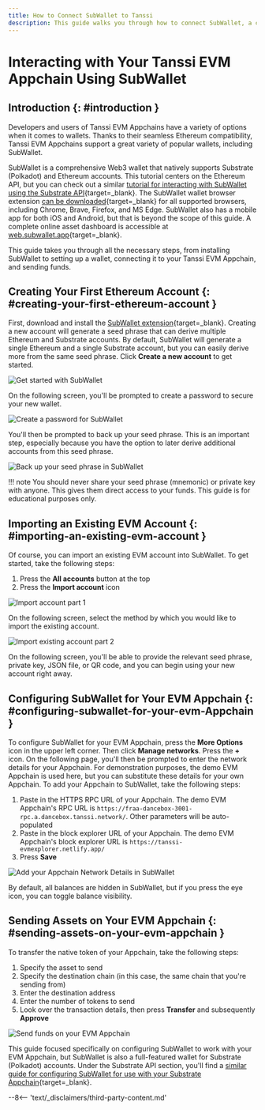 ```yaml
---
title: How to Connect SubWallet to Tanssi
description: This guide walks you through how to connect SubWallet, a comprehensive Polkadot, Substrate, and Ethereum wallet, to your Tanssi EVM Appchain. 
---
```


# Interacting with Your Tanssi EVM Appchain Using SubWallet

## Introduction {: #introduction }

Developers and users of Tanssi EVM Appchains have a variety of options when it comes to wallets. Thanks to their seamless Ethereum compatibility, Tanssi EVM Appchains support a great variety of popular wallets, including SubWallet.

SubWallet is a comprehensive Web3 wallet that natively supports Substrate (Polkadot) and Ethereum accounts. This tutorial centers on the Ethereum API, but you can check out a similar [tutorial for interacting with SubWallet using the Substrate API](/builders/interact/substrate-api/wallets/subwallet){target=\_blank}. The SubWallet wallet browser extension [can be downloaded](https://www.subwallet.app/download.html){target=\_blank} for all supported browsers, including Chrome, Brave, Firefox, and MS Edge. SubWallet also has a mobile app for both iOS and Android, but that is beyond the scope of this guide. A complete online asset dashboard is accessible at [web.subwallet.app](https://web.subwallet.app/){target=\_blank}.

This guide takes you through all the necessary steps, from installing SubWallet to setting up a wallet, connecting it to your Tanssi EVM Appchain, and sending funds.

## Creating Your First Ethereum Account {: #creating-your-first-ethereum-account }

First, download and install the [SubWallet extension](https://www.subwallet.app/download.html){target=\_blank}. Creating a new account will generate a seed phrase that can derive multiple Ethereum and Substrate accounts. By default, SubWallet will generate a single Ethereum and a single Substrate account, but you can easily derive more from the same seed phrase. Click **Create a new account** to get started.

![Get started with SubWallet](/images/builders/interact/ethereum-api/wallets/subwallet/subwallet-1.webp)

On the following screen, you'll be prompted to create a password to secure your new wallet.

![Create a password for SubWallet](/images/builders/interact/ethereum-api/wallets/subwallet/subwallet-2.webp)

You'll then be prompted to back up your seed phrase. This is an important step, especially because you have the option to later derive additional accounts from this seed phrase.

![Back up your seed phrase in SubWallet](/images/builders/interact/ethereum-api/wallets/subwallet/subwallet-3.webp)

!!! note
    You should never share your seed phrase (mnemonic) or private key with anyone. This gives them direct access to your funds. This guide is for educational purposes only.

## Importing an Existing EVM Account {: #importing-an-existing-evm-account }

Of course, you can import an existing EVM account into SubWallet. To get started, take the following steps:

1. Press the **All accounts** button at the top
2. Press the **Import account** icon

![Import account part 1](/images/builders/interact/ethereum-api/wallets/subwallet/subwallet-4.webp)

On the following screen, select the method by which you would like to import the existing account.

![Import existing account part 2](/images/builders/interact/ethereum-api/wallets/subwallet/subwallet-5.webp)

On the following screen, you'll be able to provide the relevant seed phrase, private key, JSON file, or QR code, and you can begin using your new account right away.

## Configuring SubWallet for Your EVM Appchain {: #configuring-subwallet-for-your-evm-Appchain }

To configure SubWallet for your EVM Appchain, press the **More Options** icon in the upper left corner. Then click **Manage networks**. Press the **+** icon. On the following page, you'll then be prompted to enter the network details for your Appchain. For demonstration purposes, the demo EVM Appchain is used here, but you can substitute these details for your own Appchain. To add your Appchain to SubWallet, take the following steps:

1. Paste in the HTTPS RPC URL of your Appchain. The demo EVM Appchain's RPC URL is `https://fraa-dancebox-3001-rpc.a.dancebox.tanssi.network/`. Other parameters will be auto-populated
2. Paste in the block explorer URL of your Appchain. The demo EVM Appchain's block explorer URL is `https://tanssi-evmexplorer.netlify.app/`
3. Press **Save**

![Add your Appchain Network Details in SubWallet](/images/builders/interact/ethereum-api/wallets/subwallet/subwallet-6.webp)

By default, all balances are hidden in SubWallet, but if you press the eye icon, you can toggle balance visibility.

## Sending Assets on Your EVM Appchain {: #sending-assets-on-your-evm-appchain }

To transfer the native token of your Appchain, take the following steps:

1. Specify the asset to send
2. Specify the destination chain (in this case, the same chain that you're sending from)
3. Enter the destination address
4. Enter the number of tokens to send
5. Look over the transaction details, then press **Transfer** and subsequently **Approve**

![Send funds on your EVM Appchain](/images/builders/interact/ethereum-api/wallets/subwallet/subwallet-7.webp)

This guide focused specifically on configuring SubWallet to work with your EVM Appchain, but SubWallet is also a full-featured wallet for Substrate (Polkadot) accounts. Under the Substrate API section, you'll find a [similar guide for configuring SubWallet for use with your Substrate Appchain](/builders/interact/substrate-api/wallets/subwallet){target=\_blank}.

--8<-- 'text/_disclaimers/third-party-content.md'
